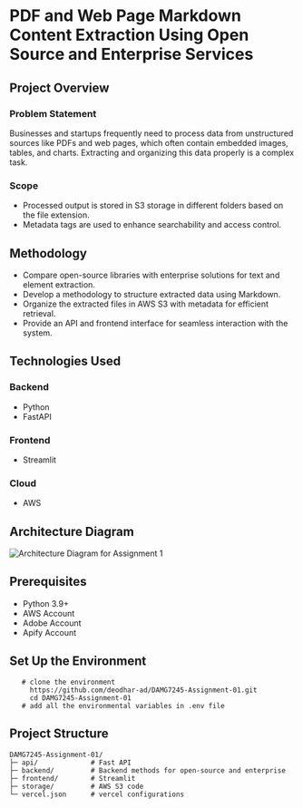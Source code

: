 # PDF and Web Page Markdown Content Extraction Using Open Source and Enterprise Services

## Project Overview

### Problem Statement
Businesses and startups frequently need to process data from unstructured sources like PDFs and web pages, which often contain embedded images, tables, and charts. Extracting and organizing this data properly is a complex task.

### Scope
- Processed output is stored in S3 storage in different folders based on the file extension.
- Metadata tags are used to enhance searchability and access control.

## Methodology
- Compare open-source libraries with enterprise solutions for text and element extraction.
- Develop a methodology to structure extracted data using Markdown.
- Organize the extracted files in AWS S3 with metadata for efficient retrieval.
- Provide an API and frontend interface for seamless interaction with the system.

## Technologies Used

### Backend
- Python
- FastAPI

### Frontend
- Streamlit

### Cloud
- AWS

## Architecture Diagram

![Architecture Diagram for Assignment 1](https://github.com/user-attachments/assets/929236dc-a59d-4c06-9cf6-ddd8281c276c)

## Prerequisites
- Python 3.9+
- AWS Account
- Adobe Account
- Apify Account

## Set Up the Environment
```
   # clone the environment
     https://github.com/deodhar-ad/DAMG7245-Assignment-01.git
     cd DAMG7245-Assignment-01
   # add all the environmental variables in .env file
```

## Project Structure
```
DAMG7245-Assignment-01/
├─ api/             # Fast API
├─ backend/         # Backend methods for open-source and enterprise
├─ frontend/        # Streamlit 
├─ storage/         # AWS S3 code  
└─ vercel.json      # vercel configurations
 ```  


